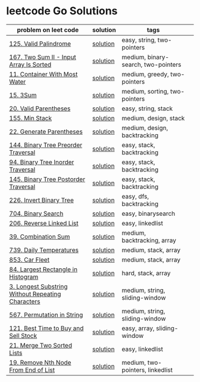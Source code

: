 # leetcode Go Solutions
|  problem on leet code |solution   | tags  | |
|---|---|---|---|
|[125. Valid Palindrome](https://leetcode.com/problems/valid-palindrome/description/) | [solution](./two_pointers/valid_palindrome/isPlaindrome.go) | easy, string, two-pointers |
|[167. Two Sum II - Input Array Is Sorted](https://leetcode.com/problems/two-sum-ii-input-array-is-sorted/) | [solution](two_pointers/two_sum/two_sum.go) | medium, binary-search, two-pointers |
|[11. Container With Most Water](https://leetcode.com/problems/container-with-most-water/) | [solution](two_pointers/container_with_most_water/max_area.go) | medium, greedy,  two-pointers |
|[15. 3Sum](https://leetcode.com/problems/3sum/) | [solution](two_pointers/three_sum/three_sum.go) | medium, sorting,  two-pointers |
|[20. Valid Parentheses](https://leetcode.com/problems/valid-parentheses/) | [solution](stacks/valid_parantheses/valid_parentheses.go) | easy, string,  stack |
|[155. Min Stack](https://leetcode.com/problems/min-stack/) | [solution](stacks/min_stack/min_stack.go) | medium, design, stack |
|[22. Generate Parentheses](https://leetcode.com/problems/generate-parentheses/) | [solution](backtracking/generate_parenthesis/generate_parenthesis.go) | medium, design, backtracking |
|[144. Binary Tree Preorder Traversal](https://leetcode.com/problems/generate-parentheses/) | [solution](backtracking/btree_preorder_traversal/preorder_traversal.go) | easy, stack, backtracking |
|[94. Binary Tree Inorder Traversal](https://leetcode.com/problems/binary-tree-inorder-traversal/) | [solution](backtracking/btree_inorder_traversal/inorder_traversal.go) | easy, stack, backtracking |
|[145. Binary Tree Postorder Traversal](https://leetcode.com/problems/binary-tree-postorder-traversal) | [solution](backtracking/btree_postorder_traversal/postorder_traversal.go) | easy, stack, backtracking |
|[226. Invert Binary Tree](https://leetcode.com/problems/invert-binary-tree/) | [solution](backtracking/invert_btree/invert_btree.go) | easy, dfs, backtracking |
|[704. Binary Search](https://leetcode.com/problems/binary-search) | [solution](binary_search/search.go) | easy, binarysearch |
|[206. Reverse Linked List](https://leetcode.com/problems/reverse-linked-list) | [solution](linkedlist/reverse_list.go) | easy, linkedlist |
|[39. Combination Sum](https://leetcode.com/problems/combination-sum) | [solution](backtracking/combination-sum/combination-sum.go) | medium, backtracking, array |
|[739. Daily Temperatures](https://leetcode.com/problems/daily-temperatures/) | [solution](stacks/daily_tempratures.go) | medium, stack, array |
|[853. Car Fleet](https://leetcode.com/problems/car-fleet) | [solution](stacks/car_fleet/car_fleet.go) | medium, stack, array |
|[84. Largest Rectangle in Histogram](https://leetcode.com/problems/largest-rectangle-in-histogram/) | [solution](stacks/largest_rectangle/largest_rectangle.go) | hard, stack, array |
|[3. Longest Substring Without Repeating Characters](https://leetcode.com/problems/longest-substring-without-repeating-characters/) | [solution](sliding_window/length_of_longest_substr.go) | medium, string, sliding-window |
|[567. Permutation in String](https://leetcode.com/problems/permutation-in-string/description/) | [solution](sliding_window/permutation_in_string.go) | medium, string, sliding-window |
|[121. Best Time to Buy and Sell Stock](https://leetcode.com/problems/best-time-to-buy-and-sell-stock) | [solution](sliding_window/best_time_to_buy_stock.go) | easy, array, sliding-window |
|[21. Merge Two Sorted Lists](https://leetcode.com/problems/merge-two-sorted-lists) | [solution](linkedlist/mergeTwoLists.go) | easy, linkedlist |
|[19. Remove Nth Node From End of List](https://leetcode.com/problems/remove-nth-node-from-end-of-list//) | [solution](linkedlist/remove_nth_from_end.go) | medium, two-pointers, linkedlist |

